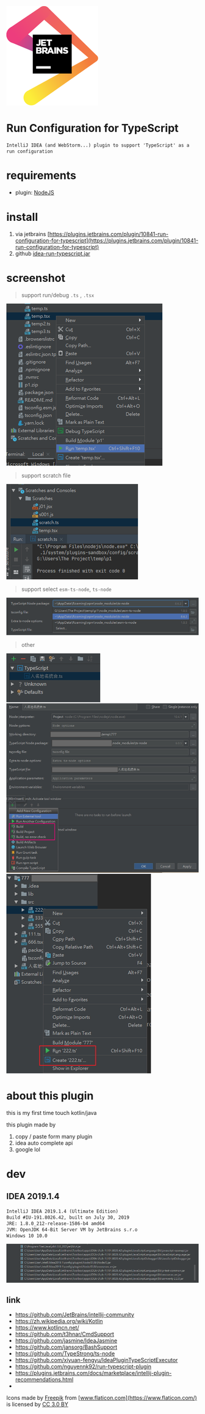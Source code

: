 [![jetbrains.svg](jetbrains.svg)](https://www.jetbrains.com/?from=novel-segment)

# Run Configuration for TypeScript

    IntelliJ IDEA (and WebStorm...) plugin to support 'TypeScript' as a run configuration

# requirements

- plugin: [NodeJS](https://plugins.jetbrains.com/plugin/6098-nodejs)

# install

1. via jetbrains [https://plugins.jetbrains.com/plugin/10841-run-configuration-for-typescript](https://plugins.jetbrains.com/plugin/10841-run-configuration-for-typescript)
2. github [idea-run-typescript.jar](releases/idea-run-typescript.jar)

# screenshot

> support run/debug `.ts` , `.tsx`

![ShareX_2020-03-04-00-11-01-496.png](readme/ShareX_2020-03-04-00-11-01-496.png)

> support scratch file

![ShareX_2020-02-19-13-20-08-028.png](readme/ShareX_2020-02-19-13-20-08-028.png)

> support select `esm-ts-node`, `ts-node`

![ShareX_2020-03-04-00-06-57-786.png](readme/ShareX_2020-03-04-00-06-57-786.png)

> other

![run001.jpg](readme/run001.jpg)
![run002.jpg](readme/run002.jpg)
![run003.jpg](readme/run003.jpg)

# about this plugin

this is my first time touch kotlin/java

this plugin made by

1. copy / paste form many plugin
2. idea auto complete api
3. google lol

# dev

## IDEA 2019.1.4

```
IntelliJ IDEA 2019.1.4 (Ultimate Edition)
Build #IU-191.8026.42, built on July 30, 2019
JRE: 1.8.0_212-release-1586-b4 amd64
JVM: OpenJDK 64-Bit Server VM by JetBrains s.r.o
Windows 10 10.0
```

![](readme/ShareX_2020-02-18-21-02-20-415.png)

## link

- https://github.com/JetBrains/intellij-community
- https://zh.wikipedia.org/wiki/Kotlin
- https://www.kotlincn.net/
- https://github.com/t3hnar/CmdSupport
- https://github.com/jasmine/IdeaJasmine
- https://github.com/jansorg/BashSupport
- https://github.com/TypeStrong/ts-node
- https://github.com/xiyuan-fengyu/IdeaPluginTypeScriptExecutor
- https://github.com/nguyennk92/run-typescript-plugin
- https://plugins.jetbrains.com/docs/marketplace/intellij-plugin-recommendations.html
- 

Icons made by [Freepik](https://www.freepik.com/) from [www.flaticon.com](https://www.flaticon.com/) is licensed by [CC 3.0 BY](http://creativecommons.org/licenses/by/3.0/)
